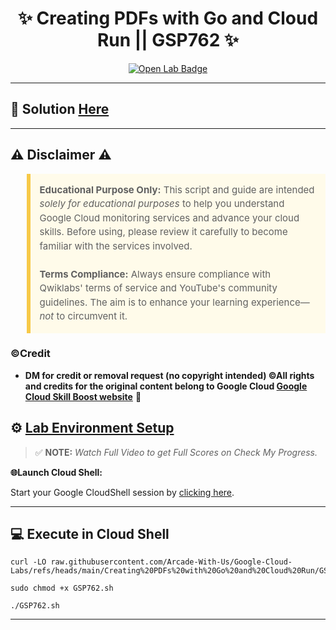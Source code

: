 <h1 align="center">
✨ Creating PDFs with Go and Cloud Run || GSP762 ✨
</h1>

<div align="center">
  <a href="https://www.cloudskillsboost.google/focuses/14743?parent=catalog"_blank" rel="noopener noreferrer">
    <img src="https://img.shields.io/badge/Open_Lab-Cloud_Skills_Boost-4285F4?style=for-the-badge&logo=google&logoColor=white&labelColor=34A853" alt="Open Lab Badge">
  </a>
</div>

---

## 🔑 Solution [Here]()

---
## ⚠️ Disclaimer ⚠️

<blockquote style="background-color: #fffbea; border-left: 6px solid #f7c948; padding: 1em; font-size: 15px; line-height: 1.5;">
  <strong>Educational Purpose Only:</strong> This script and guide are intended <em>solely for educational purposes</em> to help you understand Google Cloud monitoring services and advance your cloud skills. Before using, please review it carefully to become familiar with the services involved.
  <br><br>
  <strong>Terms Compliance:</strong> Always ensure compliance with Qwiklabs' terms of service and YouTube's community guidelines. The aim is to enhance your learning experience—<em>not</em> to circumvent it.
</blockquote>

### ©Credit
- **DM for credit or removal request (no copyright intended) ©All rights and credits for the original content belong to Google Cloud [Google Cloud Skill Boost website](https://www.cloudskillsboost.google/)** 🙏

## ⚙️ <ins>Lab Environment Setup</ins>

> ✅ **NOTE:** *Watch Full Video to get Full Scores on Check My Progress.*

**🌐Launch Cloud Shell:**

Start your Google CloudShell session by [clicking here](https://console.cloud.google.com/home/dashboard?project=&pli=1&cloudshell=true).

---
## 💻 **Execute in Cloud Shell** 
```
curl -LO raw.githubusercontent.com/Arcade-With-Us/Google-Cloud-Labs/refs/heads/main/Creating%20PDFs%20with%20Go%20and%20Cloud%20Run/GSP762.sh

sudo chmod +x GSP762.sh

./GSP762.sh
```
---
